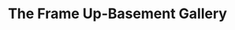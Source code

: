 ---
title: "The Frame Up-Basement Gallery"
url: /oxford/the-frame-up-basement-gallery/
shop: art
---
